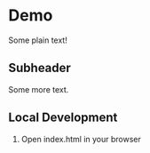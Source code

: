 # Demo

Some plain text!

## Subheader

Some more text.

## Local Development

1. Open index.html in your browser